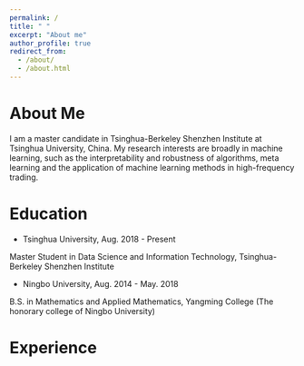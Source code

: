 ```yaml
---
permalink: /
title: " "
excerpt: "About me"
author_profile: true
redirect_from: 
  - /about/
  - /about.html
---
```




About Me
======
I am a master candidate in Tsinghua-Berkeley Shenzhen Institute at Tsinghua University, China. My research interests are broadly in machine learning, such as the interpretability and robustness of algorithms, meta learning and the application of machine learning methods in high-frequency trading.

Education
======
* Tsinghua University, Aug. 2018 - Present

Master Student in Data Science and Information Technology, Tsinghua-Berkeley Shenzhen Institute

* Ningbo University, Aug. 2014 - May. 2018

B.S. in Mathematics and Applied Mathematics, Yangming College (The honorary college of Ningbo University)


Experience
======


